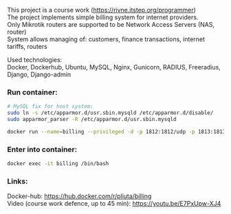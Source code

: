 This project is a course work (https://rivne.itstep.org/programmer)  
The project implements simple billing system for internet providers.  
Only Mikrotik routers are supported to be Network Access Servers (NAS, router)  
System allows managing of: customers, finance transactions, internet tariffs, routers  
  
Used technologies:  
Docker, Dockerhub, Ubuntu, MySQL, Nginx, Gunicorn, RADIUS, Freeradius, Django, Django-admin  

### Run container:  
```bash
# MySQL fix for host system:
sudo ln -s /etc/apparmor.d/usr.sbin.mysqld /etc/apparmor.d/disable/
sudo apparmor_parser -R /etc/apparmor.d/usr.sbin.mysqld

docker run --name=billing --privileged -d -p 1812:1812/udp -p 1813:1813/udp -p 80:80 -v/sys/fs/cgroup:/sys/fs/cgroup:ro pliuta/billing
```

### Enter into container:  
```bash 
docker exec -it billing /bin/bash
```

### Links:
Docker-hub: https://hub.docker.com/r/pliuta/billing  
Video (course work defence, up to 45 min): https://youtu.be/E7PxUpw-XJ4  
